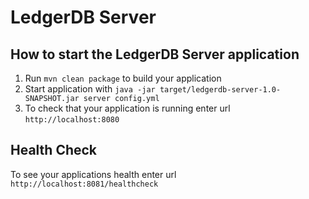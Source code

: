 # LedgerDB Server

How to start the LedgerDB Server application
---

1. Run `mvn clean package` to build your application
1. Start application with `java -jar target/ledgerdb-server-1.0-SNAPSHOT.jar server config.yml`
1. To check that your application is running enter url `http://localhost:8080`

Health Check
---

To see your applications health enter url `http://localhost:8081/healthcheck`
